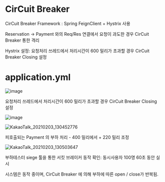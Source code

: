 
# CirCuit Breaker

CirCuit Breaker Framework : Spring FeignClient + Hystrix 사용

Reservation -> Payment 와의 Req/Res 연결에서 요청이 과도한 경우 CirCuit Breaker 통한 격리

Hystrix 설정: 요청처리 쓰레드에서 처리시간이 600 밀리가 초과할 경우 CirCuit Breaker Closing 설정 


# application.yml

![image](https://user-images.githubusercontent.com/5582138/106612834-e1159380-65ac-11eb-8e42-33852762480a.png)


요청처리 쓰레드에서 처리시간이 600 밀리가 초과할 경우 CirCuit Breaker Closing 설정 


![image](https://user-images.githubusercontent.com/5582138/106613261-57b29100-65ad-11eb-8120-3f2a877a187e.png)

![KakaoTalk_20210203_130452776](https://user-images.githubusercontent.com/5582138/106697123-810d0480-6621-11eb-9792-e0eb79b1182c.png)

피호출되는 Payment 의 부하 처리 - 400 밀리에서 + 220 밀리 조정

![KakaoTalk_20210203_130503647](https://user-images.githubusercontent.com/5582138/106697125-8407f500-6621-11eb-86fd-d80d56910bd1.png)

부하테스터 siege 툴을 통한 서킷 브레이커 동작 확인:
동시사용자 100명
60초 동안 실시




시스템은 동작 중이며, CirCuit Breaker 에 의해 부하에 따른 open / close가 반복됨.
